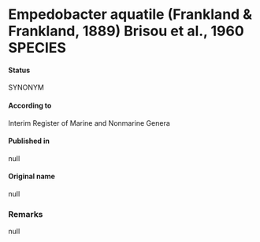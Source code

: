# Empedobacter aquatile (Frankland & Frankland, 1889) Brisou et al., 1960 SPECIES

#### Status
SYNONYM

#### According to
Interim Register of Marine and Nonmarine Genera

#### Published in
null

#### Original name
null

### Remarks
null